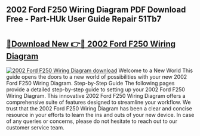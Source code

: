 ## 2002 Ford F250 Wiring Diagram PDF Download Free - Part-HUk User Guide Repair 51Tb7

# <h2><a href="http://dfursv.blite.top/?on=2002+Ford+F250+Wiring+Diagram">🔗Download New 👉🔴 2002 Ford F250 Wiring Diagram</a></h2>

[![2002 Ford F250 Wiring Diagram download](https://i.imgur.com/lujVjoI.png)](http://dfursv.blite.top/?on=2002+Ford+F250+Wiring+Diagram)
Welcome to a New World This guide opens the doors to a new world of possibilities with your new 2002 Ford F250 Wiring Diagram. Step-by-Step Guide The following pages provide a detailed step-by-step guide to setting up your 2002 Ford F250 Wiring Diagram. This innovative 2002 Ford F250 Wiring Diagram offers a comprehensive suite of features designed to streamline your workflow. We trust that the 2002 Ford F250 Wiring Diagram has been a clear and concise resource in your efforts to learn the ins and outs of your new device. In case of any queries or concerns, please do not hesitate to reach out to our customer service team.
